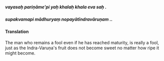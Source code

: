 ##### vayasaḥ pariṇāme'pi yaḥ khalaḥ khala eva saḥ .
##### supakvamapi mādhuryaṃ nopayātīndravāruṇam ..

#### Translation

The man who remains a fool even if he has reached maturity, is really a fool, just as the Indra-Varuṇa's fruit does not become sweet no matter how ripe it might become.